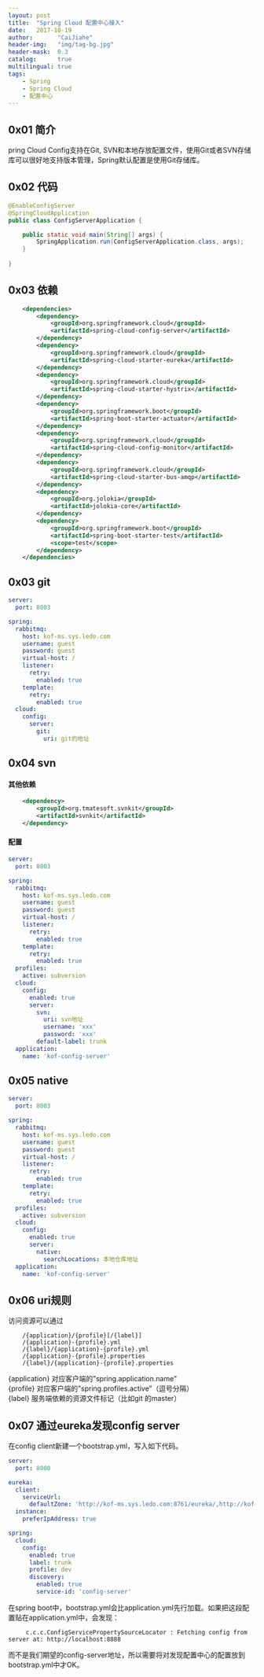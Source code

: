 ```yaml
---
layout: post
title:  "Spring Cloud 配置中心接入"
date:   2017-10-19
author:       "CaiJiahe"
header-img:   "img/tag-bg.jpg"
header-mask:  0.3
catalog:      true
multilingual: true
tags:
    - Spring
    - Spring Cloud
    - 配置中心
---
```


## 0x01 简介
pring Cloud Config支持在Git, SVN和本地存放配置文件，使用Git或者SVN存储库可以很好地支持版本管理，Spring默认配置是使用Git存储库。


## 0x02 代码
```java
@EnableConfigServer
@SpringCloudApplication
public class ConfigServerApplication {

    public static void main(String[] args) {
        SpringApplication.run(ConfigServerApplication.class, args);
    }
    
}
```

## 0x03 依赖
```xml
	<dependencies>
		<dependency>
			<groupId>org.springframework.cloud</groupId>
			<artifactId>spring-cloud-config-server</artifactId>
		</dependency>
		<dependency>
			<groupId>org.springframework.cloud</groupId>
			<artifactId>spring-cloud-starter-eureka</artifactId>
		</dependency>
		<dependency>
			<groupId>org.springframework.cloud</groupId>
			<artifactId>spring-cloud-starter-hystrix</artifactId>
		</dependency>
		<dependency>
			<groupId>org.springframework.boot</groupId>
			<artifactId>spring-boot-starter-actuator</artifactId>
		</dependency>
		<dependency>
			<groupId>org.springframework.cloud</groupId>
			<artifactId>spring-cloud-config-monitor</artifactId>
		</dependency>
		<dependency>
			<groupId>org.springframework.cloud</groupId>
			<artifactId>spring-cloud-starter-bus-amqp</artifactId>
		</dependency>
		<dependency>
			<groupId>org.jolokia</groupId>
			<artifactId>jolokia-core</artifactId>
		</dependency>
		<dependency>
			<groupId>org.springframework.boot</groupId>
			<artifactId>spring-boot-starter-test</artifactId>
			<scope>test</scope>
		</dependency>
	</dependencies>

```

## 0x03 git
```yml
server:
  port: 8003

spring:
  rabbitmq:
    host: kof-ms.sys.ledo.com
    username: guest
    password: guest
    virtual-host: /
    listener:
      retry:
        enabled: true
    template:
      retry:
        enabled: true
  cloud:
    config:
      server:
        git:
          uri: git的地址 
```				
## 0x04 svn

#### 其他依赖
```xml
	<dependency>
		<groupId>org.tmatesoft.svnkit</groupId>
		<artifactId>svnkit</artifactId>
	</dependency>
```

#### 配置
```yml
server:
  port: 8003

spring:
  rabbitmq:
    host: kof-ms.sys.ledo.com
    username: guest
    password: guest
    virtual-host: /
    listener:
      retry:
        enabled: true
    template:
      retry:
        enabled: true
  profiles:
    active: subversion
  cloud:
    config:
      enabled: true
      server:
        svn:
          uri: svn地址
          username: 'xxx'
          password: 'xxx'
        default-label: trunk
  application:
    name: 'kof-config-server'
```

## 0x05 native

```yml
server:
  port: 8003

spring:
  rabbitmq:
    host: kof-ms.sys.ledo.com
    username: guest
    password: guest
    virtual-host: /
    listener:
      retry:
        enabled: true
    template:
      retry:
        enabled: true
  profiles:
    active: subversion
  cloud:
    config:
      enabled: true
      server:
        native:
          searchLocations: 本地仓库地址
  application:
    name: 'kof-config-server'
```

## 0x06 uri规则
访问资源可以通过

		/{application}/{profile}[/{label}]
		/{application}-{profile}.yml
		/{label}/{application}-{profile}.yml
		/{application}-{profile}.properties
		/{label}/{application}-{profile}.properties

{application} 对应客户端的”spring.application.name”<br>
{profile} 对应客户端的”spring.profiles.active”（逗号分隔）<br>
{label} 服务端依赖的资源文件标记（比如git 的master）<br>

## 0x07 通过eureka发现config server
在config client新建一个bootstrap.yml，写入如下代码。
```yml
server:
  port: 8000

eureka:
  client:
    serviceUrl:
      defaultZone: 'http://kof-ms.sys.ledo.com:8761/eureka/,http://kof-ms.sys.ledo.com:8762/eureka/' 
  instance:
    preferIpAddress: true

spring:
  cloud:
    config:
      enabled: true
      label: trunk
      profile: dev
      discovery:
        enabled: true
        service-id: 'config-server'
```
在spring boot中，bootstrap.yml会比application.yml先行加载。如果把这段配置贴在application.yml中，会发现：

		 c.c.c.ConfigServicePropertySourceLocator : Fetching config from server at: http://localhost:8888
		 
而不是我们期望的config-server地址，所以需要将对发现配置中心的配置放到bootstrap.yml中才OK。